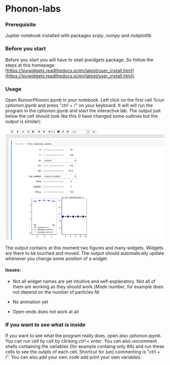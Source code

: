 # Phonon-labs
### Prerequisite
Jupiter notebook installed with packages *scipy*, *numpy* and *matplotlib*
### Before you start
Before you start you will have to istall *ipwidgets* package. So follow the steps at this homepage:[https://ipywidgets.readthedocs.io/en/latest/user_install.html](https://ipywidgets.readthedocs.io/en/latest/user_install.html).

### Usage
Open *RunnerPhonon.ipynb* in your notebook.
Left click on the first cell *%run cphonon.ipynb* and press "ctrl + /" on your keyboard. It will will run the program in the *cphonon.ipynb* and start the interactive lab.
The output just below the cell should look like this (I have changed some outlines but the output is similar):

![alt text](https://github.com/AndrissP/Phonon-labs/blob/master/Example.png "Logo Title Text 1")

The output contains at this moment two figures and many widgets. Widgets are there to be touched and moved. The output should automatically update whenever you change some position of a widget.

#### Issues:
* Not all widget names are yet intuitive and self-explanatory. Not all of them are working as they should work (*Mode number*, for example does not depend on the number of particles *N*)

* No animation yet

* Open-ends does not work at all

### If you want to see what is inside
If you want to see what the program really does, open also *cphonon.ipynb*. You can run cell by cell by clicking *ctrl + enter*. You can also uncomment shells containing the variables (for example containg only #A) and run these cells to see the outpts of each cell. Shortcut for (un) commenting is "ctrl + /". You can also add your own code add print your own variables. 
